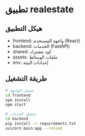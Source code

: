 # تطبيق realestate

## هيكل التطبيق
- frontend: واجهة المستخدم (React)
- backend: الخدمات (FastAPI)
- shared: كود مشترك
- assets: ملفات الوسائط
- env: إعدادات البيئة

## طريقة التشغيل
```bash
# تشغيل الواجهة
cd frontend
npm install
npm start

# تشغيل الخدمات
cd backend
pip install -r requirements.txt
uvicorn main:app --reload
```
